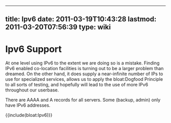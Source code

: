 
---
title: Ipv6
date: 2011-03-19T10:43:28
lastmod: 2011-03-20T07:56:39
type: wiki
---
Ipv6 Support
============

At one level using IPv6 to the extent we are doing so is a mistake.
Finding IPv6 enabled co-location facilities is turning out to be a
larger problem than dreamed. On the other hand, it does supply a
near-infinite number of IPs to use for specialized services, allows us
to apply the <link>bloat:Dogfood Principle</link> to all sorts of
testing, and hopefully will lead to the use of more IPv6 throughout our
userbase.

There are AAAA and A records for all servers. Some (backup, admin) only
have IPv6 addresses.

{{include(bloat:Ipv6)}}
